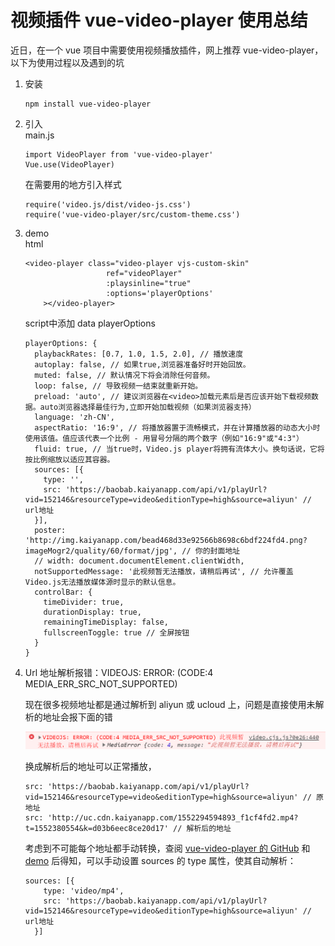 # 视频插件 vue-video-player 使用总结
近日，在一个 vue 项目中需要使用视频播放插件，网上推荐 vue-video-player， 以下为使用过程以及遇到的坑
1. 安装
    ```
    npm install vue-video-player
    ```
2. 引入  
    main.js
    ```
    import VideoPlayer from 'vue-video-player'
    Vue.use(VideoPlayer)
    ```
    在需要用的地方引入样式
    ```
    require('video.js/dist/video-js.css')
    require('vue-video-player/src/custom-theme.css')
    ```
3. demo  
    html
    ```
    <video-player class="video-player vjs-custom-skin"
                      ref="videoPlayer"
                      :playsinline="true"
                      :options='playerOptions'
        ></video-player>
    ```
    script中添加 data playerOptions
    ```
    playerOptions: {
      playbackRates: [0.7, 1.0, 1.5, 2.0], // 播放速度
      autoplay: false, // 如果true,浏览器准备好时开始回放。
      muted: false, // 默认情况下将会消除任何音频。
      loop: false, // 导致视频一结束就重新开始。
      preload: 'auto', // 建议浏览器在<video>加载元素后是否应该开始下载视频数据。auto浏览器选择最佳行为,立即开始加载视频（如果浏览器支持）
      language: 'zh-CN',
      aspectRatio: '16:9', // 将播放器置于流畅模式，并在计算播放器的动态大小时使用该值。值应该代表一个比例 - 用冒号分隔的两个数字（例如"16:9"或"4:3"）
      fluid: true, // 当true时，Video.js player将拥有流体大小。换句话说，它将按比例缩放以适应其容器。
      sources: [{
        type: '',
        src: 'https://baobab.kaiyanapp.com/api/v1/playUrl?vid=152146&resourceType=video&editionType=high&source=aliyun' // url地址
      }],
      poster: 'http://img.kaiyanapp.com/bead468d33e92566b8698c6bdf224fd4.png?imageMogr2/quality/60/format/jpg', // 你的封面地址
      // width: document.documentElement.clientWidth,
      notSupportedMessage: '此视频暂无法播放，请稍后再试', // 允许覆盖Video.js无法播放媒体源时显示的默认信息。
      controlBar: {
        timeDivider: true,
        durationDisplay: true,
        remainingTimeDisplay: false,
        fullscreenToggle: true // 全屏按钮
      }
    }
    ```


4. Url 地址解析报错：VIDEOJS: ERROR: (CODE:4 MEDIA_ERR_SRC_NOT_SUPPORTED) 

    现在很多视频地址都是通过解析到 aliyun 或 ucloud 上，问题是直接使用未解析的地址会报下面的错  

    ![images](https://github.com/bihtyu/Blog/blob/master/images/vue-video-player__%E8%A7%86%E9%A2%91%E6%92%AD%E6%94%BE%E9%94%99%E8%AF%AF.png)  

    换成解析后的地址可以正常播放，
    ```
    src: 'https://baobab.kaiyanapp.com/api/v1/playUrl?vid=152146&resourceType=video&editionType=high&source=aliyun' // 原地址
    src: 'http://uc.cdn.kaiyanapp.com/1552294594893_f1cf4fd2.mp4?t=1552380554&k=d03b6eec8ce20d17' // 解析后的地址
    ```

    考虑到不可能每个地址都手动转换，查阅 [vue-video-player 的 GitHub](https://github.com/surmon-china/vue-video-player) 和 [demo](https://surmon-china.github.io/vue-video-player/) 后得知，可以手动设置 sources 的 type 属性，使其自动解析：
    ```
    sources: [{
        type: 'video/mp4',
        src: 'https://baobab.kaiyanapp.com/api/v1/playUrl?vid=152146&resourceType=video&editionType=high&source=aliyun' // url地址
      }]
```

